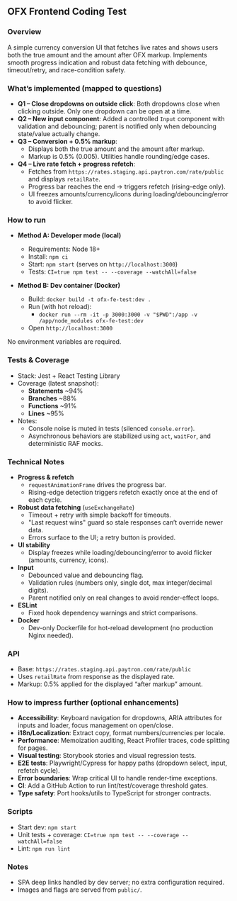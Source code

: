 ## OFX Frontend Coding Test

### Overview
A simple currency conversion UI that fetches live rates and shows users both the true amount and the amount after OFX markup. Implements smooth progress indication and robust data fetching with debounce, timeout/retry, and race-condition safety.

### What’s implemented (mapped to questions)
- **Q1 – Close dropdowns on outside click**: Both dropdowns close when clicking outside. Only one dropdown can be open at a time.
- **Q2 – New input component**: Added a controlled `Input` component with validation and debouncing; parent is notified only when debouncing state/value actually change.
- **Q3 – Conversion + 0.5% markup**:
  - Displays both the true amount and the amount after markup.
  - Markup is 0.5% (0.005). Utilities handle rounding/edge cases.
- **Q4 – Live rate fetch + progress refetch**:
  - Fetches from `https://rates.staging.api.paytron.com/rate/public` and displays `retailRate`.
  - Progress bar reaches the end → triggers refetch (rising-edge only).
  - UI freezes amounts/currency/icons during loading/debouncing/error to avoid flicker.

### How to run
- **Method A: Developer mode (local)**
  - Requirements: Node 18+
  - Install: `npm ci`
  - Start: `npm start` (serves on `http://localhost:3000`)
  - Tests: `CI=true npm test -- --coverage --watchAll=false`

- **Method B: Dev container (Docker)**
  - Build: `docker build -t ofx-fe-test:dev .`
  - Run (with hot reload):
    - `docker run --rm -it -p 3000:3000 -v "$PWD":/app -v /app/node_modules ofx-fe-test:dev`
  - Open `http://localhost:3000`

No environment variables are required.

### Tests & Coverage
- Stack: Jest + React Testing Library
- Coverage (latest snapshot):
  - **Statements** ~94%
  - **Branches** ~88%
  - **Functions** ~91%
  - **Lines** ~95%
- Notes:
  - Console noise is muted in tests (silenced `console.error`).
  - Asynchronous behaviors are stabilized using `act`, `waitFor`, and deterministic RAF mocks.

### Technical Notes
- **Progress & refetch**
  - `requestAnimationFrame` drives the progress bar.
  - Rising-edge detection triggers refetch exactly once at the end of each cycle.
- **Robust data fetching** (`useExchangeRate`)
  - Timeout + retry with simple backoff for timeouts.
  - "Last request wins" guard so stale responses can’t override newer data.
  - Errors surface to the UI; a retry button is provided.
- **UI stability**
  - Display freezes while loading/debouncing/error to avoid flicker (amounts, currency, icons).
- **Input**
  - Debounced value and debouncing flag.
  - Validation rules (numbers only, single dot, max integer/decimal digits).
  - Parent notified only on real changes to avoid render-effect loops.
- **ESLint**
  - Fixed hook dependency warnings and strict comparisons.
- **Docker**
  - Dev-only Dockerfile for hot-reload development (no production Nginx needed).

### API
- Base: `https://rates.staging.api.paytron.com/rate/public`
- Uses `retailRate` from response as the displayed rate.
- Markup: 0.5% applied for the displayed “after markup” amount.

### How to impress further (optional enhancements)
- **Accessibility**: Keyboard navigation for dropdowns, ARIA attributes for inputs and loader, focus management on open/close.
- **i18n/Localization**: Extract copy, format numbers/currencies per locale.
- **Performance**: Memoization auditing, React Profiler traces, code splitting for pages.
- **Visual testing**: Storybook stories and visual regression tests.
- **E2E tests**: Playwright/Cypress for happy paths (dropdown select, input, refetch cycle).
- **Error boundaries**: Wrap critical UI to handle render-time exceptions.
- **CI**: Add a GitHub Action to run lint/test/coverage threshold gates.
- **Type safety**: Port hooks/utils to TypeScript for stronger contracts.

### Scripts
- Start dev: `npm start`
- Unit tests + coverage: `CI=true npm test -- --coverage --watchAll=false`
- Lint: `npm run lint`

### Notes
- SPA deep links handled by dev server; no extra configuration required.
- Images and flags are served from `public/`. 